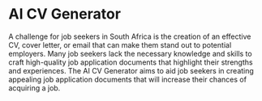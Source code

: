 # AI CV Generator

A challenge for job seekers in South Africa is the creation of an effective CV, cover letter, or email that can make them stand out to potential employers. Many job seekers lack the necessary knowledge and skills to craft high-quality job application documents that highlight their strengths and experiences. The AI CV Generator aims to aid job seekers in creating appealing job application documents that will increase their chances of acquiring a job.